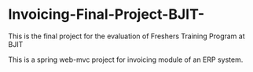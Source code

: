 # Invoicing-Final-Project-BJIT-
This is the final project for the evaluation of Freshers Training Program at BJIT

This is a spring web-mvc project for invoicing module of an ERP system.

